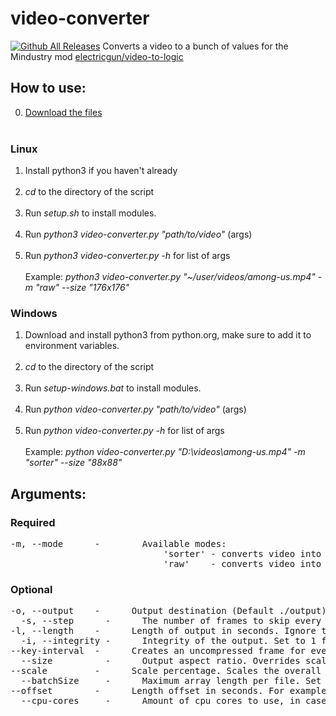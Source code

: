 # video-converter
[![Github All Releases](https://img.shields.io/github/downloads/electricgun/video-converter/total.svg)]()
Converts a video to a bunch of values for the Mindustry mod [electricgun/video-to-logic](https://github.com/ElectricGun/video-to-logic "video-to-logic")

## How to use:
0. [Download the files](https://github.com/ElectricGun/video-converter/releases/latest) <br> <br>
### Linux
1. Install python3 if you haven't already <br> <br>
2. *cd* to the directory of the script <br> <br>
3. Run *setup.sh* to install modules. <br> <br>
4. Run *python3 video-converter.py "path/to/video"* (args) <br> <br>
5. Run *python3 video-converter.py -h* for list of args <br> <br>
Example: *python3 video-converter.py "~/user/videos/among-us.mp4" -m "raw" --size "176x176"*
### Windows
1. Download and install python3 from python.org, make sure to add it to environment variables. <br> <br>
2. *cd* to the directory of the script <br> <br>
3. Run *setup-windows.bat* to install modules. <br> <br>
4. Run *python video-converter.py "path/to/video"* (args) <br> <br>
5. Run *python video-converter.py -h* for list of args <br> <br>
Example: *python video-converter.py "D:\videos\among-us.mp4" -m "sorter" --size "88x88"*
## Arguments:
### Required
<pre>
-m, --mode      -        Available modes:
                             'sorter' - converts video into a sequence of indices of Mindustry resource colours
                             'raw'    - converts video into a sequence of raw colours
</pre>
### Optional
<pre>
-o, --output    -      Output destination (Default ./output)
  -s, --step      -      The number of frames to skip every step. This causes choppiness but cuts down the size of the output (Default 1)
-l, --length    -      Length of output in seconds. Ignore this arg to convert the entire video
  -i, --integrity -      Integrity of the output. Set to 1 for no compression, set to a low value for maximum compression. Only relevant on "raw" mode (Default 0.99)
--key-interval  -      Creates an uncompressed frame for every n frames. Set to 0 for maximum space reduction (Default 30)
  --size          -      Output aspect ratio. Overrides scale percentage factor. Overrides --scale. Example: '88x88'
--scale         -      Scale percentage. Scales the overall size of the media. Doesn't work with --size (Default 100)
  --batchSize     -      Maximum array length per file. Set to high for massive but fewer files, or low for many but smaller ones (Default 500000)
--offset        -      Length offset in seconds. For example, an offset of 1 will only output from the 30th frame (Default 0)
  --cpu-cores     -      Amount of cpu cores to use, in case multiprocessing doesn't work
</pre>




